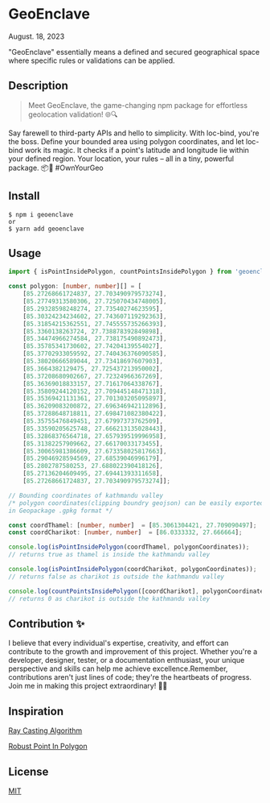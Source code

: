# GeoEnclave

August. 18, 2023
<br />

"GeoEnclave" essentially means a defined and secured geographical space where specific rules or validations can be applied.

## Description

> Meet GeoEnclave, the game-changing npm package for effortless geolocation validation! 🌐🔍

Say farewell to third-party APIs and hello to simplicity. With loc-bind, you're the boss. Define your bounded area using polygon coordinates, and let loc-bind work its magic. It checks if a point's latitude and longitude lie within your defined region. Your location, your rules – all in a tiny, powerful package. 📦📍 #OwnYourGeo

## Install

```
$ npm i geoenclave
or
$ yarn add geoenclave
```

## Usage

```typescript
import { isPointInsidePolygon, countPointsInsidePolygon } from 'geoenclave';

const polygon: [number, number][] = [
    [85.27268661724837, 27.703490979573274], 
    [85.27749313580306, 27.725070434748005], 
    [85.29328598248274, 27.73540274623595], 
    [85.30324234234602, 27.743607119292363], 
    [85.31854215362551, 27.745555735266393], 
    [85.3360138263724, 27.738878392849898], 
    [85.34474966274584, 27.738175490892473], 
    [85.35785341730602, 27.74204139554027], 
    [85.37702933059592, 27.740436376090585], 
    [85.38020666589044, 27.73418697607903], 
    [85.3664382129475, 27.725437213950002], 
    [85.37208680902667, 27.72324966367269], 
    [85.36369018833157, 27.71617064338767], 
    [85.35809244120152, 27.709445148471318], 
    [85.35369421131361, 27.701303205095897], 
    [85.36209083200872, 27.696346942112896], 
    [85.37288648718811, 27.698471082380422], 
    [85.35755476849451, 27.67997373762509], 
    [85.33590205625748, 27.666213135028443], 
    [85.32868376564718, 27.657939519996958], 
    [85.31382257909662, 27.66170033173455], 
    [85.30065981386609, 27.673358025817663], 
    [85.29046928594569, 27.68539046996179], 
    [85.2802787580253, 27.688022390418126], 
    [85.27136204609495, 27.69441393311658], 
    [85.27268661724837, 27.703490979573274]];

// Bounding coordinates of kathmandu valley
/* polygon coordinates(clipping boundry geojson) can be easily exported from https://export.hotosm.org/
in Geopackage .gpkg format */

const coordThamel: [number, number]  = [85.3061304421, 27.709090497];
const coordCharikot: [number, number]  = [86.0333332, 27.666664];

console.log(isPointInsidePolygon(coordThamel, polygonCoordinates));
// returns true as thamel is inside the kathmandu valley

console.log(isPointInsidePolygon(coordCharikot, polygonCoordinates));
// returns false as charikot is outside the kathmandu valley

console.log(countPointsInsidePolygon([coordCharikot], polygonCoordinates));
// returns 0 as charikot is outside the kathmandu valley

```

## Contribution ✨

I believe that every individual's expertise, creativity, and effort can contribute to the growth and improvement of this project. Whether you're a developer, designer, tester, or a documentation enthusiast, your unique perspective and skills can help me achieve excellence.Remember, contributions aren't just lines of code; they're the heartbeats of progress. Join me in making this project extraordinary! 🚀🌟


## Inspiration
[Ray Casting Algorithm ](https://rosettacode.org/wiki/Ray-casting_algorithm#JavaScript)

[Robust Point In Polygon](https://github.com/mikolalysenko/robust-point-in-polygon)

## License
[MIT](LICENSE)